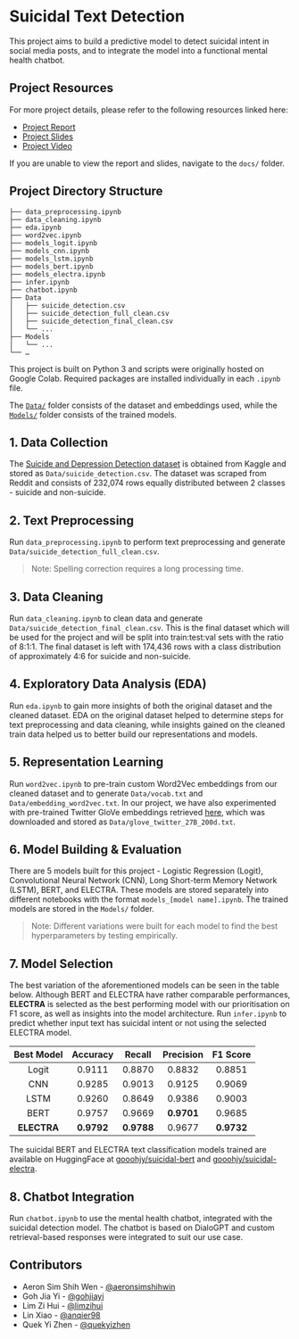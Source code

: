 # Suicidal Text Detection

This project aims to build a predictive model to detect suicidal intent in social media posts, and to integrate the model into a functional mental health chatbot.

## Project Resources
For more project details, please refer to the following resources linked here:
- [Project Report](https://docs.google.com/viewer?url=https://raw.githubusercontent.com/gohjiayi/suicidal-text-detection/master/docs/Suicidal-Text-Detection_Report.pdf)
- [Project Slides](https://docs.google.com/viewer?url=https://raw.githubusercontent.com/gohjiayi/suicidal-text-detection/master/docs/Suicidal-Text-Detection_Slides.pdf)
- [Project Video](https://youtu.be/RpvtJ32cqqA)

If you are unable to view the report and slides, navigate to the `docs/` folder.

## Project Directory Structure
```
├── data_preprocessing.ipynb
├── data_cleaning.ipynb
├── eda.ipynb
├── word2vec.ipynb
├── models_logit.ipynb
├── models_cnn.ipynb
├── models_lstm.ipynb
├── models_bert.ipynb
├── models_electra.ipynb
├── infer.ipynb
├── chatbot.ipynb
├── Data
│   ├── suicide_detection.csv
│   ├── suicide_detection_full_clean.csv
│   ├── suicide_detection_final_clean.csv
│   └── ...
├── Models
│   └── ...
└── …
```
This project is built on Python 3 and scripts were originally hosted on Google Colab. Required packages are installed individually in each `.ipynb` file.

The [`Data/`](https://drive.google.com/drive/folders/15wje4eEGWjxq15KlVl8EuDiq6bPlpobi?usp=sharing) folder consists of the dataset and embeddings used, while the [`Models/`](https://drive.google.com/drive/folders/1QH5wrcaaIBMM71Ozw53CyVd84zOWFlEQ?usp=sharing) folder consists of the trained models.

## 1. Data Collection
The [Suicide and Depression Detection dataset](https://www.kaggle.com/nikhileswarkomati/suicide-watch) is obtained from Kaggle and stored as `Data/suicide_detection.csv`. The dataset was scraped from Reddit and consists of 232,074 rows equally distributed between 2 classes - suicide and non-suicide.

## 2. Text Preprocessing
Run `data_preprocessing.ipynb` to perform text preprocessing and generate `Data/suicide_detection_full_clean.csv`.
> Note: Spelling correction requires a long processing time.

## 3. Data Cleaning
Run `data_cleaning.ipynb` to clean data and generate `Data/suicide_detection_final_clean.csv`. This is the final dataset which will be used for the project and will be split into train:test:val sets with the ratio of 8:1:1. The final dataset is left with 174,436 rows with a class distribution of approximately 4:6 for suicide and non-suicide.

## 4. Exploratory Data Analysis (EDA)
Run `eda.ipynb` to gain more insights of both the original dataset and the cleaned dataset. EDA on the original dataset helped to determine steps for text preprocessing and data cleaning, while insights gained on the cleaned train data helped us to better build our representations and models.

## 5. Representation Learning
Run `word2vec.ipynb` to pre-train custom Word2Vec embeddings from our cleaned dataset and to generate `Data/vocab.txt` and `Data/embedding_word2vec.txt`. In our project, we have also experimented with pre-trained Twitter GloVe embeddings retrieved [here](https://nlp.stanford.edu/projects/glove/), which was downloaded and stored as `Data/glove_twitter_27B_200d.txt`.

## 6. Model Building & Evaluation
There are 5 models built for this project - Logistic Regression (Logit), Convolutional Neural Network (CNN), Long Short-term Memory Network (LSTM), BERT, and ELECTRA. These models are stored separately into different notebooks with the format `models_[model name].ipynb`. The trained models are stored in the `Models/` folder.
> Note: Different variations were built for each model to find the best hyperparameters by testing empirically.

## 7. Model Selection
The best variation of the aforementioned models can be seen in the table below. Although BERT and ELECTRA have rather comparable performances, **ELECTRA** is selected as the best performing model with our prioritisation on F1 score, as well as insights into the model architecture. Run `infer.ipynb` to predict whether input text has suicidal intent or not using the selected ELECTRA model.

| Best Model | Accuracy | Recall | Precision | F1 Score |
|:---:|:---:|:---:|:---:|:---:|
| Logit | 0.9111 | 0.8870 | 0.8832 | 0.8851 |
| CNN | 0.9285 | 0.9013 | 0.9125 | 0.9069 |
| LSTM | 0.9260 | 0.8649 | 0.9386 | 0.9003 |
| BERT | 0.9757 | 0.9669 | **0.9701** | 0.9685 |
| **ELECTRA** | **0.9792** | **0.9788** | 0.9677 | **0.9732** |

The suicidal BERT and ELECTRA text classification models trained are available on HuggingFace at [gooohjy/suicidal-bert](https://huggingface.co/gooohjy/suicidal-bert) and [gooohjy/suicidal-electra](https://huggingface.co/gooohjy/suicidal-electra).

## 8. Chatbot Integration
Run `chatbot.ipynb` to use the mental health chatbot, integrated with the suicidal detection model. The chatbot is based on DialoGPT and custom retrieval-based responses were integrated to suit our use case.

## Contributors
- Aeron Sim Shih Wen - [@aeronsimshihwin](https://github.com/aeronsimshihwin)
- Goh Jia Yi - [@gohjiayi](https://github.com/gohjiayi)
- Lim Zi Hui - [@limzihui](https://github.com/limzihui)
- Lin Xiao - [@anqier98](https://github.com/anqier98)
- Quek Yi Zhen - [@quekyizhen](https://github.com/quekyizhen)
